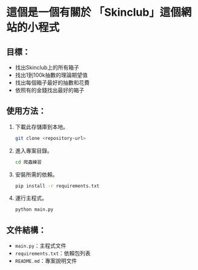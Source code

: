 # 這個是一個有關於 「Skinclub」這個網站的小程式

## 目標：
- 找出Skinclub上的所有箱子
- 找出1到100k抽數的理論期望值
- 找出每個箱子最好的抽數和花費
- 依照有的金錢找出最好的箱子

## 使用方法：
1. 下載此存儲庫到本地。
    ```bash
    git clone <repository-url>
    ```
2. 進入專案目錄。
    ```bash
    cd 爬蟲練習
    ```
3. 安裝所需的依賴。
    ```bash
    pip install -r requirements.txt
    ```
4. 運行主程式。
    ```bash
    python main.py
    ```

## 文件結構：
- `main.py`：主程式文件
- `requirements.txt`：依賴包列表
- `README.md`：專案說明文件